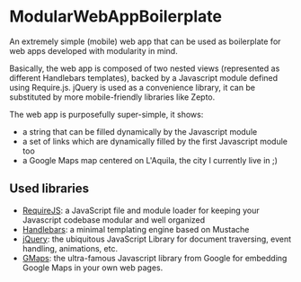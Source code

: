ModularWebAppBoilerplate
========================

An extremely simple (mobile) web app that can be used as boilerplate for web apps developed with modularity in mind.

Basically, the web app is composed of two nested views (represented as different Handlebars templates), backed by a Javascript module defined using Require.js. jQuery is used as a convenience library, it can be substituted by more mobile-friendly libraries like Zepto. 

The web app is purposefully super-simple, it shows:

* a string that can be filled dynamically by the Javascript module
* a set of links which are dynamically filled by the first Javascript module too
* a Google Maps map centered on L'Aquila, the city I currently live in ;) 

Used libraries
--------------

* [RequireJS](http://requirejs.org/): a JavaScript file and module loader for keeping your Javascript codebase modular and well organized
* [Handlebars](http://handlebarsjs.com/): a minimal templating engine based on Mustache
* [jQuery](http://jquery.com/): the ubiquitous JavaScript Library for document traversing, event handling, animations, etc.
* [GMaps](https://developers.google.com/maps/documentation/javascript/): the ultra-famous Javascript library from Google for embedding Google Maps in your own web pages.
